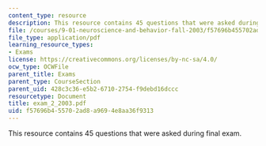 ```yaml
---
content_type: resource
description: This resource contains 45 questions that were asked during final exam.
file: /courses/9-01-neuroscience-and-behavior-fall-2003/f57696b455702ad8a9694e8aa36f9313_exam_2_2003.pdf
file_type: application/pdf
learning_resource_types:
- Exams
license: https://creativecommons.org/licenses/by-nc-sa/4.0/
ocw_type: OCWFile
parent_title: Exams
parent_type: CourseSection
parent_uid: 428c3c36-e5b2-6710-2754-f9debd16dccc
resourcetype: Document
title: exam_2_2003.pdf
uid: f57696b4-5570-2ad8-a969-4e8aa36f9313
---
```

This resource contains 45 questions that were asked during final exam.